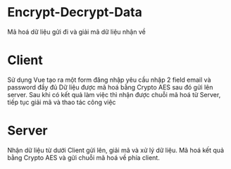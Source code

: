 # Encrypt-Decrypt-Data
Mã hoá dữ liệu gửi đi và giải mã dữ liệu nhận về
# Client
Sử dụng Vue tạo ra một form đăng nhập yêu cầu nhập 2 field email và password đầy đủ
Dữ liệu được mã hoá bằng Crypto AES sau đó gửi lên server. Sau khi có kết quả làm việc thì nhận được chuỗi mã hoá từ Server, tiếp tục giải mã và thao tác công việc
# Server
Nhận dữ liệu từ dưới Client gửi lên, giải mã và xử lý dữ liệu.
Mã hoá kết quả bằng Crypto AES và gửi chuỗi mã hoá về phía client.
